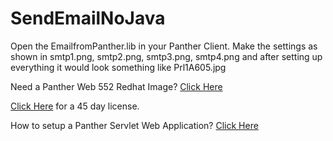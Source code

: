 # SendEmailNoJava
Open the EmailfromPanther.lib in your Panther Client. Make the settings as shown in smtp1.png, smtp2.png, smtp3.png, smtp4.png and after setting up everything it would look something like Prl1A605.jpg

Need a Panther Web 552 Redhat Image? [Click Here](https://hub.docker.com/r/prolificspanther/pantherweb)

[Click Here](https://www.prolifics.com/panther-trial-license-request) for a 45 day license.

How to setup a Panther Servlet Web Application? [Click Here](https://github.com/ProlificsPanther/PantherWeb/releases)
